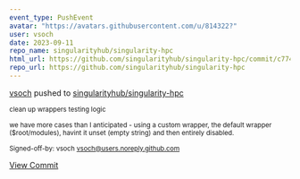 ```yaml
---
event_type: PushEvent
avatar: "https://avatars.githubusercontent.com/u/814322?"
user: vsoch
date: 2023-09-11
repo_name: singularityhub/singularity-hpc
html_url: https://github.com/singularityhub/singularity-hpc/commit/c7745e3ec0ce09e6524d001c5a1961f69411900e
repo_url: https://github.com/singularityhub/singularity-hpc
---
```


<a href='https://github.com/vsoch' target='_blank'>vsoch</a> pushed to <a href='https://github.com/singularityhub/singularity-hpc' target='_blank'>singularityhub/singularity-hpc</a>

<small>clean up wrappers testing logic

we have more cases than I anticipated - using a custom wrapper,
the default wrapper ($root/modules), havint it unset (empty string)
and then entirely disabled.

Signed-off-by: vsoch <vsoch@users.noreply.github.com></small>

<a href='https://github.com/singularityhub/singularity-hpc/commit/c7745e3ec0ce09e6524d001c5a1961f69411900e' target='_blank'>View Commit</a>